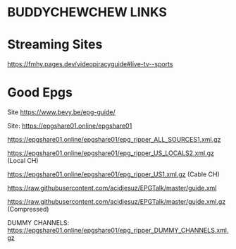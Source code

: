 # BUDDYCHEWCHEW LINKS

# Streaming Sites
https://fmhy.pages.dev/videopiracyguide#live-tv--sports

# Good Epgs
Site https://www.bevy.be/epg-guide/

Site: https://epgshare01.online/epgshare01

https://epgshare01.online/epgshare01/epg_ripper_ALL_SOURCES1.xml.gz

https://epgshare01.online/epgshare01/epg_ripper_US_LOCALS2.xml.gz (Local CH)

https://epgshare01.online/epgshare01/epg_ripper_US1.xml.gz (Cable CH)

https://raw.githubusercontent.com/acidjesuz/EPGTalk/master/guide.xml

https://raw.githubusercontent.com/acidjesuz/EPGTalk/master/guide.xml.gz (Compressed)

DUMMY CHANNELS: https://epgshare01.online/epgshare01/epg_ripper_DUMMY_CHANNELS.xml.gz

